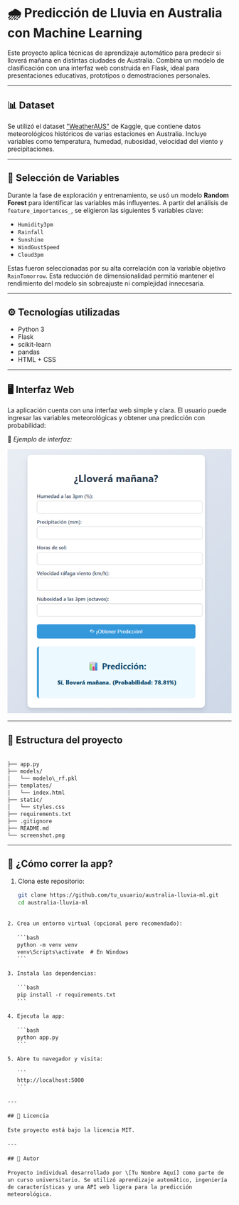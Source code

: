 # 🌧️ Predicción de Lluvia en Australia con Machine Learning

Este proyecto aplica técnicas de aprendizaje automático para predecir si lloverá mañana en distintas ciudades de Australia. Combina un modelo de clasificación con una interfaz web construida en Flask, ideal para presentaciones educativas, prototipos o demostraciones personales.

---

## 📊 Dataset

Se utilizó el dataset ["WeatherAUS"](https://www.kaggle.com/datasets/trisha2094/weatheraus) de Kaggle, que contiene datos meteorológicos históricos de varias estaciones en Australia. Incluye variables como temperatura, humedad, nubosidad, velocidad del viento y precipitaciones.

---

## 🧠 Selección de Variables

Durante la fase de exploración y entrenamiento, se usó un modelo **Random Forest** para identificar las variables más influyentes. A partir del análisis de `feature_importances_`, se eligieron las siguientes 5 variables clave:

- `Humidity3pm`
- `Rainfall`
- `Sunshine`
- `WindGustSpeed`
- `Cloud3pm`

Estas fueron seleccionadas por su alta correlación con la variable objetivo `RainTomorrow`. Esta reducción de dimensionalidad permitió mantener el rendimiento del modelo sin sobreajuste ni complejidad innecesaria.

---

## ⚙️ Tecnologías utilizadas

- Python 3
- Flask
- scikit-learn
- pandas
- HTML + CSS

---

## 🖥️ Interfaz Web

La aplicación cuenta con una interfaz web simple y clara. El usuario puede ingresar las variables meteorológicas y obtener una predicción con probabilidad:

📸 *Ejemplo de interfaz:*

![screenshot](screenshot.png)

---

## 📁 Estructura del proyecto

```

├── app.py
├── models/
│   └── modelo\_rf.pkl
├── templates/
│   └── index.html
├── static/
│   └── styles.css
├── requirements.txt
├── .gitignore
├── README.md
└── screenshot.png

````

---

## 🚀 ¿Cómo correr la app?

1. Clona este repositorio:
   ```bash
   git clone https://github.com/tu_usuario/australia-lluvia-ml.git
   cd australia-lluvia-ml
````

2. Crea un entorno virtual (opcional pero recomendado):

   ```bash
   python -m venv venv
   venv\Scripts\activate  # En Windows
   ```

3. Instala las dependencias:

   ```bash
   pip install -r requirements.txt
   ```

4. Ejecuta la app:

   ```bash
   python app.py
   ```

5. Abre tu navegador y visita:

   ```
   http://localhost:5000
   ```

---

## 📄 Licencia

Este proyecto está bajo la licencia MIT.

---

## 👤 Autor

Proyecto individual desarrollado por \[Tu Nombre Aquí] como parte de un curso universitario. Se utilizó aprendizaje automático, ingeniería de características y una API web ligera para la predicción meteorológica.
